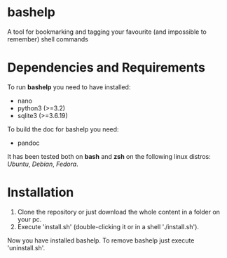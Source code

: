 bashelp
=======

A tool for bookmarking and tagging your favourite (and impossible to remember) shell commands

Dependencies and Requirements
==============================
To run **bashelp** you need to have installed:
* nano 
* python3 (>=3.2)
* sqlite3 (>=3.6.19)

To build the doc for bashelp you need:
* pandoc

It has been tested both on **bash** and **zsh** on the following linux distros: *Ubuntu*, *Debian*, *Fedora*.

Installation
============
1. Clone the repository or just download the whole content in a folder on your pc.
2. Execute 'install.sh' (double-clicking it or in a shell './install.sh').

Now you have installed bashelp.
To remove bashelp just execute 'uninstall.sh'.
